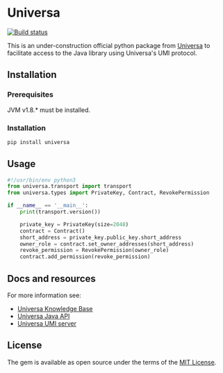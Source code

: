 
# Universa

[![Build status](https://travis-ci.org/vkovrigin/universa.svg?master)](https://travis-ci.org/vkovrigin/universa)

This is an under-construction official python package from [Universa](https://universa.io) to facilitate access to the Java library using Universa's UMI protocol.  

## Installation

### Prerequisites

JVM v1.8.* must be installed.

### Installation

```bash
pip install universa
```

## Usage

```python
#!/usr/bin/env python3
from universa.transport import transport
from universa.types import PrivateKey, Contract, RevokePermission

if __name__ == '__main__':
    print(transport.version())

    private_key = PrivateKey(size=2048)
    contract = Contract()
    short_address = private_key.public_key.short_address
    owner_role = contract.set_owner_addresses(short_address)
    revoke_permission = RevokePermission(owner_role)
    contract.add_permission(revoke_permission)
```

## Docs and resources

For more information see:
- [Universa Knowledge Base](https://kb.universa.io/)
- [Universa Java API](https://kb.universa.io/general_java_api/5)
- [Universa UMI server](https://kb.universa.io/umi_protocol/98)

## License

The gem is available as open source under the terms of the [MIT License](https://opensource.org/licenses/MIT).

